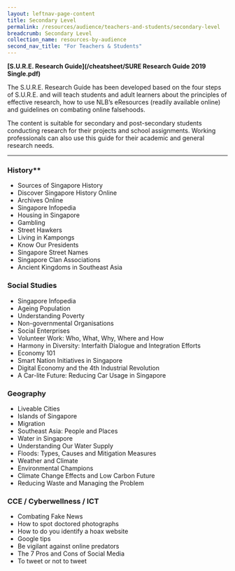 ```yaml
---
layout: leftnav-page-content
title: Secondary Level
permalink: /resources/audience/teachers-and-students/secondary-level
breadcrumb: Secondary Level
collection_name: resources-by-audience
second_nav_title: "For Teachers & Students"
---
```




**[S.U.R.E. Research Guide](/cheatsheet/SURE Research Guide 2019 Single.pdf)**

The S.U.R.E. Research Guide has been developed based on the four steps of S.U.R.E. and will teach students and adult learners about the principles of effective research, how to use NLB’s eResources (readily available online) and guidelines on combating online falsehoods.

The content is suitable for secondary and post-secondary students conducting research for their projects and school assignments. Working professionals can also use this guide for their academic and general research needs.



<hr>



### History**

- Sources of Singapore History 
- Discover Singapore History Online
- Archives Online 
- Singapore Infopedia
- Housing in Singapore 
- Gambling
- Street Hawkers 
- Living in Kampongs 
- Know Our Presidents 
- Singapore Street Names 
- Singapore Clan Associations  
- Ancient Kingdoms in Southeast Asia 



### **Social Studies**

-  Singapore Infopedia 
- Ageing Population 
- Understanding Poverty 
- Non-governmental Organisations 
- Social Enterprises 
- Volunteer Work: Who, What, Why, Where and How 
- Harmony in Diversity: Interfaith Dialogue and Integration Efforts 
- Economy 101 
- Smart Nation Initiatives in Singapore 
- Digital Economy and the 4th Industrial Revolution 
- A Car-lite Future: Reducing Car Usage in Singapore 



### **Geography**

- Liveable Cities 
- Islands of Singapore 
- Migration 
- Southeast Asia: People and Places 
- Water in Singapore 
- Understanding Our Water Supply 
- Floods: Types, Causes and Mitigation Measures 
- Weather and Climate 
- Environmental Champions 
- Climate Change Effects and Low Carbon Future 
- Reducing Waste and Managing the Problem 



### **CCE / Cyberwellness / ICT**

- Combating Fake News 
- How to spot doctored photographs
- How to do you identify a hoax website
- Google tips
- Be vigilant against online predators
- The 7 Pros and Cons of Social Media 
- To tweet or not to tweet

